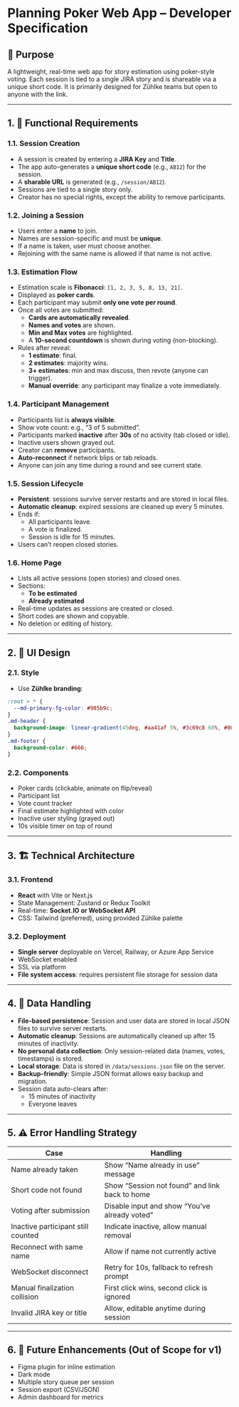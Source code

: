 # Planning Poker Web App – Developer Specification

## 📌 Purpose
A lightweight, real-time web app for story estimation using poker-style voting. Each session is tied to a single JIRA story and is shareable via a unique short code. It is primarily designed for Zühlke teams but open to anyone with the link.

---

## 1. 🧭 Functional Requirements

### 1.1. Session Creation
- A session is created by entering a **JIRA Key** and **Title**.
- The app auto-generates a **unique short code** (e.g., `AB12`) for the session.
- A **sharable URL** is generated (e.g., `/session/AB12`).
- Sessions are tied to a single story only.
- Creator has no special rights, except the ability to remove participants.

### 1.2. Joining a Session
- Users enter a **name** to join.
- Names are session-specific and must be **unique**.
- If a name is taken, user must choose another.
- Rejoining with the same name is allowed if that name is not active.

### 1.3. Estimation Flow
- Estimation scale is **Fibonacci**: `[1, 2, 3, 5, 8, 13, 21]`.
- Displayed as **poker cards**.
- Each participant may submit **only one vote per round**.
- Once all votes are submitted:
  - **Cards are automatically revealed**.
  - **Names and votes** are shown.
  - **Min and Max votes** are highlighted.
  - A **10-second countdown** is shown during voting (non-blocking).
- Rules after reveal:
  - **1 estimate**: final.
  - **2 estimates**: majority wins.
  - **3+ estimates**: min and max discuss, then revote (anyone can trigger).
  - **Manual override**: any participant may finalize a vote immediately.

### 1.4. Participant Management
- Participants list is **always visible**.
- Show vote count: e.g., “3 of 5 submitted”.
- Participants marked **inactive** after **30s** of no activity (tab closed or idle).
- Inactive users shown grayed out.
- Creator can **remove** participants.
- **Auto-reconnect** if network blips or tab reloads.
- Anyone can join any time during a round and see current state.

### 1.5. Session Lifecycle
- **Persistent**: sessions survive server restarts and are stored in local files.
- **Automatic cleanup**: expired sessions are cleaned up every 5 minutes.
- Ends if:
  - All participants leave.
  - A vote is finalized.
  - Session is idle for 15 minutes.
- Users can’t reopen closed stories.

### 1.6. Home Page
- Lists all active sessions (open stories) and closed ones.
- Sections:
  - **To be estimated**
  - **Already estimated**
- Real-time updates as sessions are created or closed.
- Short codes are shown and copyable.
- No deletion or editing of history.

---

## 2. 🎨 UI Design

### 2.1. Style
- Use **Zühlke branding**:
```css
:root > * {
  --md-primary-fg-color: #985b9c;
}
.md-header {
  background-image: linear-gradient(45deg, #aa41af 5%, #3c69c8 60%, #00a5e6 100%);
}
.md-footer {
  background-color: #666;
}
```

### 2.2. Components
- Poker cards (clickable, animate on flip/reveal)
- Participant list
- Vote count tracker
- Final estimate highlighted with color
- Inactive user styling (grayed out)
- 10s visible timer on top of round

---

## 3. 🏗️ Technical Architecture

### 3.1. Frontend
- **React** with Vite or Next.js
- State Management: Zustand or Redux Toolkit
- Real-time: **Socket.IO or WebSocket API**
- CSS: Tailwind (preferred), using provided Zühlke palette

### 3.2. Deployment
- **Single server** deployable on Vercel, Railway, or Azure App Service
- WebSocket enabled
- SSL via platform
- **File system access**: requires persistent file storage for session data

---

## 4. 🔐 Data Handling

- **File-based persistence**: Session and user data are stored in local JSON files to survive server restarts.
- **Automatic cleanup**: Sessions are automatically cleaned up after 15 minutes of inactivity.
- **No personal data collection**: Only session-related data (names, votes, timestamps) is stored.
- **Local storage**: Data is stored in `/data/sessions.json` file on the server.
- **Backup-friendly**: Simple JSON format allows easy backup and migration.
- Session data auto-clears after:
  - 15 minutes of inactivity
  - Everyone leaves

---

## 5. ⚠️ Error Handling Strategy

| Case                                      | Handling                                                           |
|------------------------------------------|--------------------------------------------------------------------|
| Name already taken                       | Show “Name already in use” message                                 |
| Short code not found                     | Show “Session not found” and link back to home                     |
| Voting after submission                  | Disable input and show “You’ve already voted”                      |
| Inactive participant still counted       | Indicate inactive, allow manual removal                           |
| Reconnect with same name                 | Allow if name not currently active                                 |
| WebSocket disconnect                     | Retry for 10s, fallback to refresh prompt                          |
| Manual finalization collision            | First click wins, second click is ignored                          |
| Invalid JIRA key or title                | Allow, editable anytime during session                             |

---

## 6. 📝 Future Enhancements (Out of Scope for v1)
- Figma plugin for inline estimation
- Dark mode
- Multiple story queue per session
- Session export (CSV/JSON)
- Admin dashboard for metrics